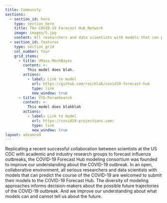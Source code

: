```yaml
---
title: Community
sections:
  - section_id: hero
    type: section_hero
    title: The COVID-19 Forecast Hub Network
    image: images/5.jpg
    content: All researchers and data scientists with models that can predict the course of the COVID-19 are welcomed to submit their models to the COVID-19 Forecast Hub. Below are the models contributed so far to the Hub.
  - section_id: features
    type: section_grid
    col_number: four
    grid_items:
      - title: UMass-MechBayes
        content: >-
          This model does blah.
        actions:
          - label: Link to model
            url: https://github.com/reichlab/covid19-forecast-hub
            type: link
            new_window: true
      - title: YYG-ParamSearch
        content: >-
          This model does blahblah
        actions:
          - label: Link to model
            url: https://covid19-projections.com/
            type: link
            new_window: true
layout: advanced
---
```

Replicating a recent successful collaboration between scientists at the US CDC with academic and industry research groups to forecast influenza outbreaks, the COVID-19 Forecast Hub modeling consortium was founded to improve our understanding about the COVID-19 outbreak. In an open, collaborative environment, all serious researchers and data scientists with models that can predict the course of the COVID-19 are welcomed to submit their models to the COVID-19 Forecast Hub. The diversity of modeling approaches informs decision-makers about the possible future trajectories of the COVID-19 outbreak. And we improve our understanding about what models can and cannot tell us about the future.
